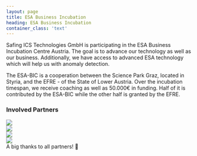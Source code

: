 ```yaml
---
layout: page
title: ESA Business Incubation
heading: ESA Business Incubation
container_class: 'text'
---
```


Safing ICS Technologies GmbH is participating in the ESA Business Incubation Centre Austria. The goal is to advance our technology as well as our business. Additionally, we have access to advanced ESA technology which will help us with anomaly detection.

The ESA-BIC is a cooperation between the Science Park Graz, located in Styria, and the EFRE - of the State of Lower Austria. Over the incubation timespan, we receive coaching as well as 50.000€ in funding. Half of it is contributed by the ESA-BIC while the other half is granted by the EFRE.

<div class="ui basic segment">
  <h3>Involved Partners</h3>

  <div class="ui four doubling cards esa">
    <a class="card" href="http://www.accent.at/home.html" target="blank">
      <div class="content">
        <div class="ui middle aligned image">
          <img src="{{ site.assets_url }}img/external/logos/accent.png">
        </div>
      </div>
    </a>
    <a class="card" href="https://www.efre.gv.at/" target="blank">
      <div class="content">
        <div class="ui middle aligned image">
          <img src="{{ site.assets_url }}img/external/logos/efre.png">
        </div>
      </div>
    </a>
    <a class="card" href="http://www.esa-bic.at/" target="blank">
      <div class="content">
        <div class="ui middle aligned image">
          <img src="{{ site.assets_url }}img/esa-bic_austria.svg">
        </div>
      </div>
    </a>
    <a class="card" href="http://sciencepark.at/" target="blank">
      <div class="content">
        <div class="ui middle aligned image">
          <img src="{{ site.assets_url }}img/external/logos/sciencepark.png">
        </div>
      </div>
    </a>
  </div>
</div>

<div class="ui divider"></div>

<div class="ui center aligned basic segment">
  A big thanks to all partners! 🎉
</div>
